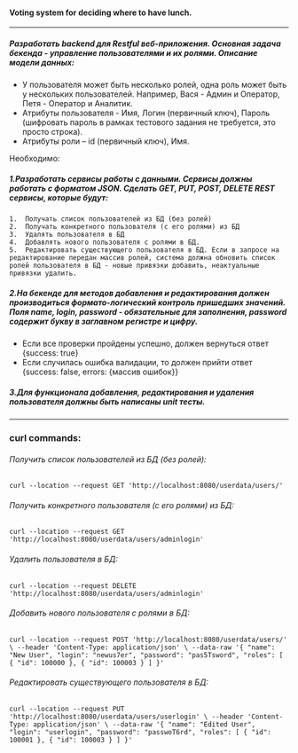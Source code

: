 #### Voting system for deciding where to have lunch.

----
##### Разработать backend для Restful веб-приложения. Основная задача бекенда - управление пользователями и их ролями. Описание модели данных:  

 * У пользователя может быть несколько ролей, одна роль может быть у нескольких пользователей. Например, Вася - Админ и Оператор, Петя - Оператор и Аналитик. 
 * Атрибуты пользователя - Имя, Логин (первичный ключ), Пароль (шифровать пароль в рамках тестового задания не требуется, это просто строка). 
 * Атрибуты роли – id (первичный ключ), Имя. 

Необходимо: 

##### 1.Разработать сервисы работы с данными. Сервисы должны работать с форматом JSON. Сделать GET, PUT, POST, DELETE REST сервисы, которые будут:

    1.	Получать список пользователей из БД (без ролей)
    2.	Получать конкретного пользователя (с его ролями) из БД
    3.	Удалять пользователя в БД
    4.	Добавлять нового пользователя с ролями в БД. 
    5.	Редактировать существующего пользователя в БД. Если в запросе на редактирование передан массив ролей, система должна обновить список ролей пользователя в БД - новые привязки добавить, неактуальные привязки удалить.

##### 2.На бекенде для методов добавления и редактирования должен производиться формато-логический контроль пришедших значений. Поля name, login, password - обязательные для заполнения, password содержит букву в заглавном регистре и цифру.

*	Если все проверки пройдены успешно, должен вернуться ответ {success: true}
*	Если случилась ошибка валидации, то должен прийти ответ {success: false, errors: {массив ошибок}}

##### 3.Для функционала добавления, редактирования и удаления пользователя должны быть написаны unit тесты. 

-----------------------------

### curl commands:

###### Получить список пользователей из БД (без ролей):

`curl --location --request GET 'http://localhost:8080/userdata/users/'`

###### Получить конкретного пользователя (с его ролями) из БД:

`curl --location --request GET 'http://localhost:8080/userdata/users/adminlogin'`

###### Удалить пользователя в БД:

`curl --location --request DELETE 'http://localhost:8080/userdata/users/adminlogin'`

###### Добавить нового пользователя с ролями в БД:

`curl --location --request POST 'http://localhost:8080/userdata/users/' \
--header 'Content-Type: application/json' \
--data-raw '{
    "name": "New User",
    "login": "newus7er",
    "password": "pas5Tsword",
    "roles": [
        {
            "id": 100000
        },
        {
            "id": 100003
        }
    ]
}'`

###### Редактировать существующего пользователя в БД:

`curl --location --request PUT 'http://localhost:8080/userdata/users/userlogin' \
--header 'Content-Type: application/json' \
--data-raw '{
    "name": "Edited User",
    "login": "userlogin",
    "password": "passwoT6rd",
    "roles": [
        {
            "id": 100001
        },
        {
            "id": 100003
        }
    ]
}'`